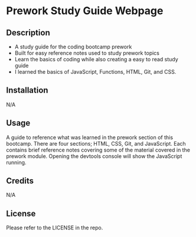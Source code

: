 # Prework Study Guide Webpage

## Description

- A study guide for the coding bootcamp prework
- Built for easy reference notes used to study prework topics
- Learn the basics of coding while also creating a easy to read study guide
- I learned the basics of JavaScript, Functions, HTML, Git, and CSS. 


## Installation

N/A

## Usage

A guide to reference what was learned in the prework section of this bootcamp. There are four sections; HTML, CSS, Git, and JavaScript. Each contains brief reference notes covering some of the material covered in the prework module. Opening the devtools console will show the JavaScript running. 

## Credits

N/A

## License

Please refer to the LICENSE in the repo.